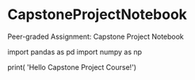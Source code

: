 # CapstoneProjectNotebook
Peer-graded Assignment: Capstone Project Notebook

import pandas as pd
import numpy as np

print( 'Hello Capstone Project Course!')
